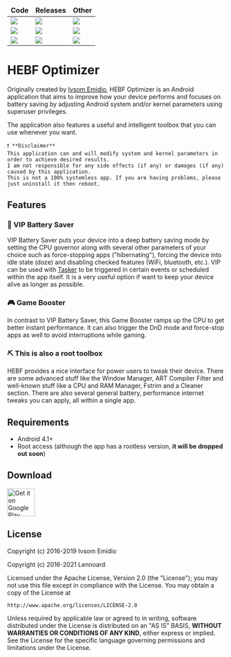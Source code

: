 <table align="center">
  <thead align="center">
    <tr>
      <td><b>Code</b></td>
      <td><b>Releases</b></td>
      <td><b>Other</b></td>
    </tr>
  </thead>
  <tbody>
    <tr>
      <td><img src="https://img.shields.io/github/languages/count/Lennoard/hebf-android"/></td>
      <td><img src="https://img.shields.io/github/v/release/Lennoard/hebf-android"/></td>
      <td><img src="https://img.shields.io/github/license/Lennoard/hebf-android"/></td>
    </tr>
	  <tr>
      <td><img src="https://img.shields.io/github/languages/top/Lennoard/hebf-android"/></td>
      <td><img src="https://img.shields.io/github/downloads/Lennoard/hebf-android/total"/></td>
      <td><img src="https://img.shields.io/badge/requires-root-red"/></td>
    </tr>
    <tr>
      <td><img src="https://img.shields.io/github/last-commit/Lennoard/hebf-android"/></td>
      <td><img src="https://img.shields.io/github/commits-since/Lennoard/hebf-android/latest/master"/></td>
      <td><img src="https://img.shields.io/github/contributors/Lennoard/hebf-android"/></td>
    </tr>
  </tbody>
</table>
 
# HEBF Optimizer
Originally created by [Ivsom  Emidio](http://forum.xda-developers.com/member.php?u=5968361/), HEBF Optimizer is an Android application that aims to improve how your device performs and focuses on battery saving by adjusting Android system and/or kernel parameters using superuser privileges.

The application also features a useful and intelligent toolbox that you can use whenever you want.

```
❗ **Disclaimer**
This application can and will modify system and kernel parameters in order to achieve desired results. 
I am not responsible for any side effects (if any) or damages (if any) caused by this application. 
This is not a 100% systemless app. If you are having problems, please just uninstall it then reboot.
```

## Features
### 🔋 VIP Battery Saver
VIP Battery Saver puts your device into a deep battery saving mode by setting the CPU governor along with several other parameters  of your choice such as force-stopping apps ("hibernating"), forcing the device into idle state (doze) and disabling checked features (WiFi, bluetooth, etc.). VIP  can be  used with [Tasker](https://tasker.joaoapps.com/) to be  triggered in certain events or scheduled within the app itself. It is a very useful option if want to keep your device alive as longer as possible.

### [](https://github.com/Lennoard/hebf-android#-game-booster)
  
### 🎮 Game Booster
In contrast to VIP Battery Saver, this Game Booster ramps up the CPU to get better instant performance. It can also trigger the DnD mode and force-stop apps as well to avoid interruptions while gaming.
  
### ⛏ This is also a root toolbox
HEBF provides a nice interface for power users to tweak their device. There are some advanced stuff like the Window Manager, ART Compiler Filter and well-known stuff like a CPU and RAM Manager, Fstrim and a Cleaner section. There are also several general battery, performance internet tweaks you can apply, all within a single app.

## Requirements
-   Android 4.1+
-   Root access (although the app has a rootless version,  **it will be dropped out soon**)


## Download  
<a href='https://play.google.com/store/apps/details?id=com.androidvip.hebf&pcampaignid=pcampaignidMKT-Other-global-all-co-prtnr-py-PartBadge-Mar2515-1'><img alt='Get it on Google Play' height="64" src='https://play.google.com/intl/en_us/badges/static/images/badges/en_badge_web_generic.png'/></a>


## License  
Copyright (c) 2016-2019 Ivsom Emídio

Copyright (c) 2016-2021 Lennoard

Licensed under the Apache License, Version 2.0 (the "License");
you may not use this file except in compliance with the License.
You may obtain a copy of the License at

    http://www.apache.org/licenses/LICENSE-2.0

Unless required by applicable law or agreed to in writing, software
distributed under the License is distributed on an "AS IS" BASIS,
**WITHOUT WARRANTIES OR CONDITIONS OF ANY KIND**, either express or implied.
See the License for the specific language governing permissions and
limitations under the License.
